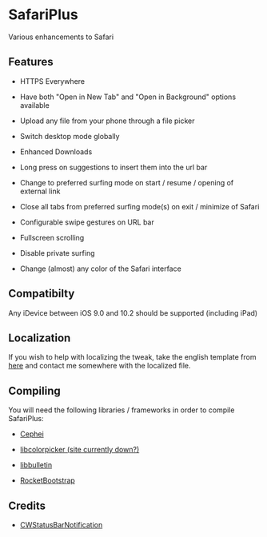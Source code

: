# SafariPlus
Various enhancements to Safari

## Features
- HTTPS Everywhere

- Have both "Open in New Tab" and "Open in Background" options available

- Upload any file from your phone through a file picker

- Switch desktop mode globally

- Enhanced Downloads

- Long press on suggestions to insert them into the url bar

- Change to preferred surfing mode on start / resume / opening of external link

- Close all tabs from preferred surfing mode(s) on exit / minimize of Safari

- Configurable swipe gestures on URL bar

- Fullscreen scrolling

- Disable private surfing

- Change (almost) any color of the Safari interface

## Compatibilty
Any iDevice between iOS 9.0 and 10.2 should be supported (including iPad)

## Localization
If you wish to help with localizing the tweak, take the english template from [here](https://github.com/opa334/SafariPlus/blob/master/layout/Library/Application%20Support/SafariPlus.bundle/en.lproj/Localizable.strings) and contact me somewhere with the localized file.

## Compiling
You will need the following libraries / frameworks in order to compile SafariPlus:

- [Cephei](https://hbang.github.io/libcephei/)

- [libcolorpicker (site currently down?)](http://git.pixelfiredev.com/)

- [libbulletin](https://github.com/limneos/libbulletin)

- [RocketBootstrap](https://github.com/rpetrich/RocketBootstrap/)

## Credits
- [CWStatusBarNotification](https://github.com/cezarywojcik/CWStatusBarNotification)
